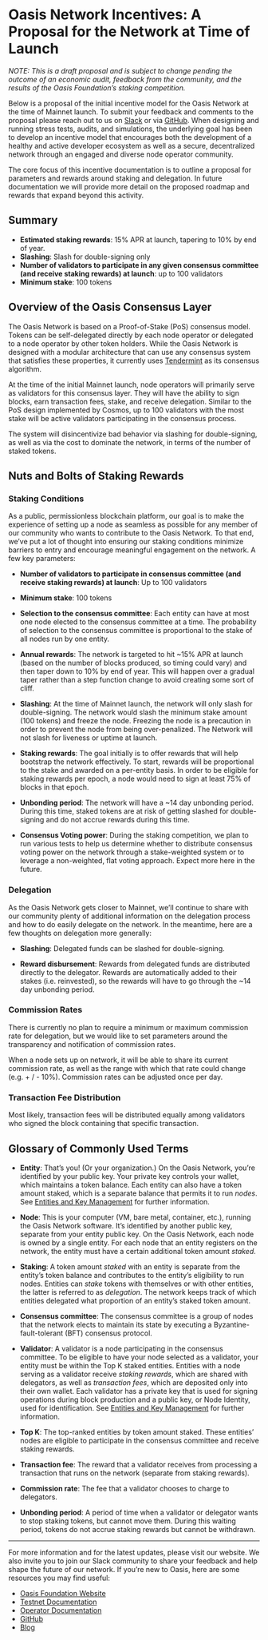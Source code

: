 # Oasis Network Incentives: A Proposal for the Network at Time of Launch

*NOTE: This is a draft proposal and is subject to change pending the outcome of an economic audit, feedback from the community, and the results of the Oasis Foundation’s staking competition.* 

Below is a proposal of the initial incentive model for the Oasis Network at the time of Mainnet launch. To submit your feedback and comments to the proposal please reach out to us on [Slack](https://www.oasis-protocol.org/slack) or via [GitHub](https://github.com/oasislabs/docs). When designing and running stress tests, audits, and simulations, the underlying goal has been to develop an incentive model that encourages both the development of a healthy and active developer ecosystem as well as a secure, decentralized network through an engaged and diverse node operator community.

The core focus of this incentive documentation is to outline a proposal for parameters and rewards around staking and delegation. In future documentation we will provide more detail on the proposed roadmap and rewards that expand beyond this activity.

## Summary

* **Estimated staking rewards**: 15% APR at launch, tapering to 10% by end of year.
* **Slashing**: Slash for double-signing only
* **Number of validators to participate in any given consensus committee (and receive staking rewards) at launch**: up to 100 validators
* **Minimum stake**: 100 tokens

## Overview of the Oasis Consensus Layer
The Oasis Network is based on a Proof-of-Stake (PoS) consensus model. Tokens can be self-delegated directly by each node operator or delegated to a node operator by other token holders. While the Oasis Network is designed with a modular architecture that can use any consensus system that satisfies these properties, it currently uses [Tendermint](https://github.com/tendermint/tendermint) as its consensus algorithm. 

At the time of the initial Mainnet launch, node operators will primarily serve as validators for this consensus layer. They will have the ability to sign blocks, earn transaction fees, stake, and receive delegation. Similar to the PoS design implemented by Cosmos, up to 100 validators with the most stake will be active validators participating in the consensus process. 

The system will disincentivize bad behavior via slashing for double-signing, as well as via the cost to dominate the network, in terms of the number of staked tokens. 

## Nuts and Bolts of Staking Rewards

### Staking Conditions
As a public, permissionless blockchain platform, our goal is to make the experience of setting up a node as seamless as possible for any member of our community who wants to contribute to the Oasis Network. To that end, we’ve put a lot of thought into ensuring our staking conditions minimize barriers to entry and encourage meaningful engagement on the network. A few key parameters:

* **Number of validators to participate in consensus committee (and receive staking rewards) at launch**: Up to 100 validators

* **Minimum stake**: 100 tokens

* **Selection to the consensus committee**: Each entity can have at most one node elected to the consensus committee at a time. The probability of selection to the consensus committee is proportional to the stake of all nodes run by one entity.

* **Annual rewards**: The network is targeted to hit ~15% APR at launch (based on the number of blocks produced, so timing could vary) and then taper down to 10% by end of year. This will happen over a gradual taper rather than a step function change to avoid creating some sort of cliff. 

* **Slashing**: At the time of Mainnet launch, the network will only slash for double-signing. The network would slash the minimum stake amount (100 tokens) and freeze the node. Freezing the node is a precaution in order to prevent the node from being over-penalized. The Network will not slash for liveness or uptime at launch.

* **Staking rewards**: The goal initially is to offer rewards that will help bootstrap the network effectively. To start, rewards will be proportional to the stake and awarded on a per-entity basis. In order to be eligible for staking rewards per epoch, a node would need to sign at least 75% of blocks in that epoch.

* **Unbonding period**: The network will have a ~14 day unbonding period. During this time, staked tokens are at risk of getting slashed for double-signing and do not accrue rewards during this time.

* **Consensus Voting power**: During the staking competition, we plan to run various tests to help us determine whether to distribute consensus voting power on the network through a stake-weighted system or to leverage a non-weighted, flat voting approach. Expect more here in the future.

### Delegation
As the Oasis Network gets closer to Mainnet, we’ll continue to share with our community plenty of additional information on the delegation process and how to do easily delegate on the network. In the meantime, here are a few thoughts on delegation more generally:

* **Slashing**: Delegated funds can be slashed for double-signing.

* **Reward disbursement**: Rewards from delegated funds are distributed directly to the delegator. Rewards are automatically added to their stakes (i.e. reinvested), so the rewards will have to go through the ~14 day unbonding period.

### Commission Rates
There is currently no plan to require a minimum or maximum commission rate for delegation, but we would like to set parameters around the transparency and notification of commission rates. 

When a node sets up on network, it will be able to share its current commission rate, as well as the range with which that rate could change (e.g. + / - 10%). Commission rates can be adjusted once per day.

### Transaction Fee Distribution
Most likely, transaction fees will be distributed equally among validators who signed the block containing that specific transaction.

## Glossary of Commonly Used Terms

* **Entity**: That’s you! (Or your organization.) On the Oasis Network, you’re identified by your public key. Your private key controls your wallet, which maintains a token balance. Each entity can also have a token amount staked, which is a separate balance that permits it to run *nodes*. See [Entities and Key Management](https://docs.oasis.dev/operators/architectural-overview.html#entities-and-key-management) for further information.

* **Node**: This is your computer (VM, bare metal, container, etc.), running the Oasis Network software. It’s identified by another public key, separate from your entity public key. On the Oasis Network, each node is owned by a single entity. For each node that an entity registers on the network, the entity must have a certain additional token amount *staked*.

* **Staking**: A token amount *staked* with an entity is separate from the entity’s token balance and contributes to the entity’s eligibility to run nodes. Entities can *stake* tokens with themselves or with other entities, the latter is referred to as *delegation*. The network keeps track of which entities delegated what proportion of an entity’s staked token amount.

* **Consensus committee**: The consensus committee is a group of nodes that the network elects to maintain its state by executing a Byzantine-fault-tolerant (BFT) consensus protocol.

* **Validator**: A validator is a node participating in the consensus committee. To be eligible to have your node selected as a validator, your entity must be within the Top K staked entities. Entities with a node serving as a validator receive *staking rewards*, which are shared with delegators, as well as *transaction fees*, which are deposited only into their own wallet. Each validator has a private key that is used for signing operations during block production and a public key, or Node Identity, used for identification. See [Entities and Key Management](https://docs.oasis.dev/operators/architectural-overview.html#entities-and-key-management) for further information.

* **Top K**: The top-ranked entities by token amount staked. These entities’ nodes are eligible to participate in the consensus committee and receive staking rewards.

* **Transaction fee**: The reward that a validator receives from processing a transaction that runs on the network (separate from staking rewards).

* **Commission rate**: The fee that a validator chooses to charge to delegators.

* **Unbonding period**: A period of time when a validator or delegator wants to stop staking tokens, but cannot move them. During this waiting period, tokens do not accrue staking rewards but cannot be withdrawn.

*****
For more information and for the latest updates, please visit our website. We also invite you to join our Slack community to share your feedback and help shape the future of our network. 
If you’re new to Oasis, here are some resources you may find useful:
* [Oasis Foundation Website](https://www.oasis-protocol.org) 
* [Testnet Documentation](https://docs.oasis.dev/operators/joining-the-testnet.html)
* [Operator Documentation](https://docs.oasis.dev/operators/overview.html)
* [GitHub](https://www.github.com/oasislabs)
* [Blog](https://medium.com/oasis-protocol-project)
